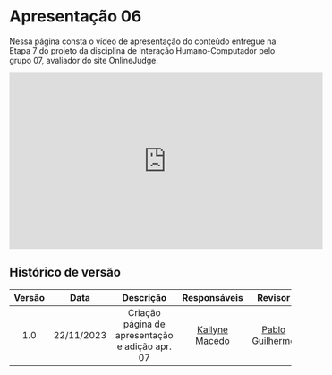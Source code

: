 # **Apresentação 06**

Nessa página consta o vídeo de apresentação do conteúdo entregue na Etapa 7 do projeto da disciplina de Interação Humano-Computador pelo grupo 07, avaliador do site OnlineJudge.


<iframe width="560" height="315" src="https://www.youtube.com/embed/ejsB5cTsd9I?si=k5fFv_xpezUecAiV" title="YouTube video player" frameborder="0" allow="accelerometer; autoplay; clipboard-write; encrypted-media; gyroscope; picture-in-picture; web-share" allowfullscreen></iframe>


## Histórico de versão

| Versão |    Data    |                      Descrição                      |                Responsáveis                |                   Revisor                   |
| :-----: | :--------: | :----------------------------------------------------: | :------------------------------------------: | :------------------------------------------: |
|   1.0   | 22/11/2023 | Criação página de apresentação e adição apr. 07 | [Kallyne Macedo](https://github.com/kalipassos) | [Pablo Guilherme](https://github.com/PabloGJBS) |
